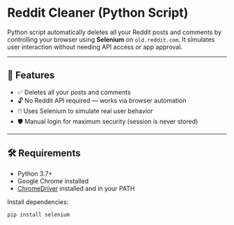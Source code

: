 # Reddit Cleaner (Python Script)

Python script automatically deletes all your Reddit posts and comments by controlling your browser using **Selenium** on `old.reddit.com`. It simulates user interaction without needing API access or app approval.

---

## 🚀 Features

- ✅ Deletes all your posts and comments
- 🔓 No Reddit API required — works via browser automation
- 🖱️ Uses Selenium to simulate real user behavior
- 🛡️ Manual login for maximum security (session is never stored)

---

## 🛠️ Requirements

- Python 3.7+
- Google Chrome installed
- [ChromeDriver](https://chromedriver.chromium.org/downloads) installed and in your PATH

Install dependencies:

```bash
pip install selenium

